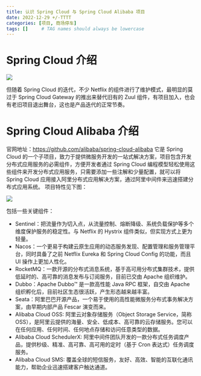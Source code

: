 ```yaml
---
title: 认识 Spring Cloud 与 Spring Cloud Alibaba 项目
date: 2022-12-29 +/-TTTT
categories: [项目, 商场停车]
tags: []     # TAG names should always be lowercase
---
```


# Spring Cloud 介绍
![](https://cdn.jsdelivr.net/gh/Casflawed/img-host@master/blog/202212301056690.png)

但随着 Spring Cloud 的迭代，不少 Netflix 的组件进行了维护模式，最明显的莫过于 Spring Cloud Gateway 的推出来替代旧有的 Zuul 组件，有项目加入，也会有老旧项目退出舞台，这也是产品迭代的正常节奏。

# Spring Cloud Alibaba 介绍
官网地址：https://github.com/alibaba/spring-cloud-alibaba 它是 Spring Cloud 的一个子项目，致力于提供微服务开发的一站式解决方案，项目包含开发分布式应用服务的必需组件，方便开发者通过 Spring Cloud 编程模型轻松使用这些组件来开发分布式应用服务，只需要添加一些注解和少量配置，就可以将 Spring Cloud 应用接入阿里分布式应用解决方案，通过阿里中间件来迅速搭建分布式应用系统。 项目特性见下图：

![](https://cdn.jsdelivr.net/gh/Casflawed/img-host@master/blog/202212301057463.png)

包括一些关键组件：

- Sentinel：把流量作为切入点，从流量控制、熔断降级、系统负载保护等多个维度保护服务的稳定性。与 Netflix 的 Hystrix 组件类似，但实现方式上更为轻量。
- Nacos：一个更易于构建云原生应用的动态服务发现、配置管理和服务管理平台，同时具备了之前 Netflix Eureka 和 Spring Cloud Config 的功能，而且 UI 操作上更加人性化。
- RocketMQ：一款开源的分布式消息系统，基于高可用分布式集群技术，提供低延时的、高可靠的消息发布与订阅服务，目前已交由 Apache 组织维护。
- Dubbo：Apache Dubbo™ 是一款高性能 Java RPC 框架，自交由 Apache 组织孵化后，目前社区生态很活跃，产生形态越来越丰富。
- Seata：阿里巴巴开源产品，一个易于使用的高性能微服务分布式事务解决方案，由早期内部产品 Fescar 演变而来。
- Alibaba Cloud OSS: 阿里云对象存储服务（Object Storage Service，简称 OSS），是阿里云提供的海量、安全、低成本、高可靠的云存储服务。您可以在任何应用、任何时间、任何地点存储和访问任意类型的数据。
- Alibaba Cloud SchedulerX: 阿里中间件团队开发的一款分布式任务调度产品，提供秒级、精准、高可靠、高可用的定时（基于 Cron 表达式）任务调度服务。
- Alibaba Cloud SMS: 覆盖全球的短信服务，友好、高效、智能的互联化通讯能力，帮助企业迅速搭建客户触达通道。